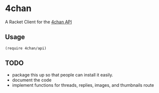 # 4chan

A Racket Client for the [4chan API](https://github.com/4chan/4chan-API)

## Usage

```racket
(require 4chan/api)
```

## TODO

- package this up so that people can install it easily.
- document the code
- implement functions for threads, replies, images, and thumbnails route
